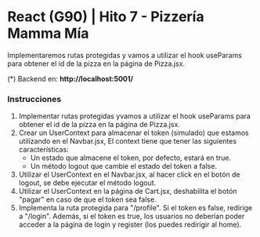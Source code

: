 # React (G90) | Hito 7 - Pizzería Mamma Mía
Implementaremos rutas protegidas y vamos a utilizar el hook useParams para obtener el id de la pizza en la página de Pizza.jsx.


(*) Backend en: **http://localhost:5001/**

###  Instrucciones
1. Implementar rutas protegidas yvamos a utilizar el hook useParams para obtener el id de la pizza en la página de Pizza.jsx.
2. Crear un UserContext para almacenar el token (simulado) que estamos utilizando en el Navbar.jsx, El context tiene que tener las siguientes características:
   - Un estado que almacene el token, por defecto, estará en true.
   - Un método logout que cambie el estado del token a false.
4. Utilizar el UserContext en el Navbar.jsx, al hacer click en el botón de logout, se debe ejecutar el método logout.
5. Utilizar el UserContext en la página de Cart.jsx, deshabilita el botón "pagar" en caso de que el token sea false.
6. Implementa la ruta protegida para "/profile". Si el token es false, redirige a "/login". Además, si el token es true, los usuarios no deberían poder acceder a la página de login y register (los puedes redirigir al home).
